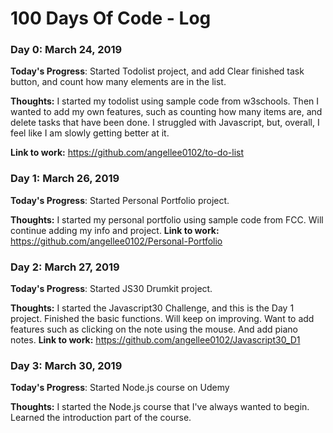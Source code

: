# 100 Days Of Code - Log

### Day 0: March 24, 2019 

**Today's Progress**: Started Todolist project, and add Clear finished task button, and count how many elements are in the list.

**Thoughts:** I started my todolist using sample code from w3schools. Then I wanted to add my own features, such as counting how many items are, and delete tasks that have been done. I struggled with Javascript, but, overall, I feel like I am slowly getting better at it.

**Link to work:** https://github.com/angellee0102/to-do-list


### Day 1: March 26, 2019 

**Today's Progress**: Started Personal Portfolio project.

**Thoughts:** I started my personal portfolio using sample code from FCC. Will continue adding my info and project.
**Link to work:** https://github.com/angellee0102/Personal-Portfolio

### Day 2: March 27, 2019 

**Today's Progress**: Started JS30 Drumkit project.

**Thoughts:** I started the Javascript30 Challenge, and this is the Day 1 project. Finished the basic functions. Will keep on improving. Want to add features such as clicking on the note using the mouse. And add piano notes.
**Link to work:** https://github.com/angellee0102/Javascript30_D1

### Day 3: March 30, 2019 

**Today's Progress**: Started Node.js course on Udemy

**Thoughts:** I started the Node.js course that I've always wanted to begin. Learned the introduction part of the course.
